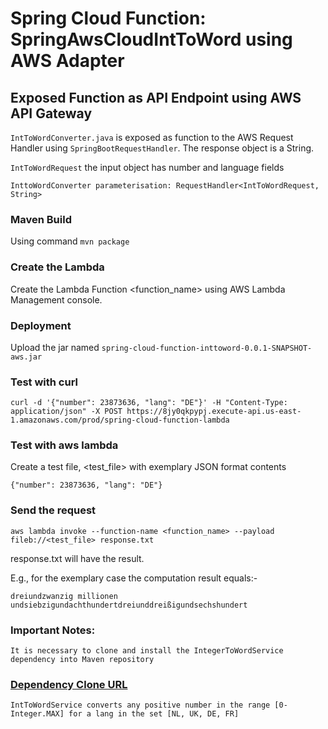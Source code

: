 # Spring Cloud Function: SpringAwsCloudIntToWord using AWS Adapter

## Exposed Function as API Endpoint using AWS API Gateway
`IntToWordConverter.java` is exposed as function to the AWS Request Handler using `SpringBootRequestHandler`. The response object is a String.

`IntToWordRequest` the input object has number and language fields

`InttoWordConverter parameterisation: RequestHandler<IntToWordRequest, String>`


### Maven Build 
Using command
`mvn package`

### Create the Lambda

Create the Lambda Function <function_name> using AWS Lambda Management console. 

###  Deployment
Upload the jar named 
`spring-cloud-function-inttoword-0.0.1-SNAPSHOT-aws.jar`

### Test with curl

```curl -d '{"number": 23873636, "lang": "DE"}' -H "Content-Type: application/json" -X POST https://8jy0qkpypj.execute-api.us-east-1.amazonaws.com/prod/spring-cloud-function-lambda```

### Test with aws lambda

Create a test file, <test_file> with exemplary JSON format contents

```{"number": 23873636, "lang": "DE"} ```

### Send the request 
```
aws lambda invoke --function-name <function_name> --payload fileb://<test_file> response.txt
```
response.txt will have the result.

E.g., for the exemplary case the computation result equals:-

`dreiundzwanzig millionen undsiebzigundachthundertdreiunddreißigundsechshundert`

### Important Notes:

`It is necessary to clone and install the IntegerToWordService dependency into Maven repository`

### [Dependency Clone URL](https://github.com/des2412/IntToWordService.git)

`IntToWordService converts any positive number in the range [0-Integer.MAX] for a lang in the set [NL, UK, DE, FR]`


